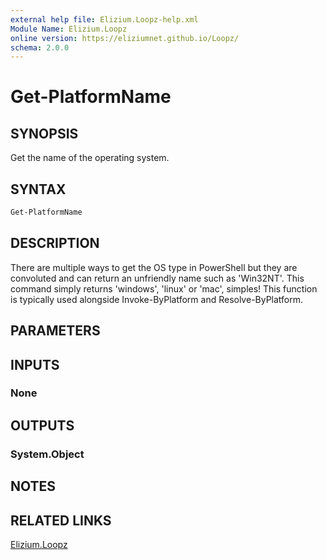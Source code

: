 ```yaml
---
external help file: Elizium.Loopz-help.xml
Module Name: Elizium.Loopz
online version: https://eliziumnet.github.io/Loopz/
schema: 2.0.0
---
```


# Get-PlatformName

## SYNOPSIS

Get the name of the operating system.

## SYNTAX

```powershell
Get-PlatformName
```

## DESCRIPTION

There are multiple ways to get the OS type in PowerShell but they are convoluted
and can return an unfriendly name such as 'Win32NT'. This command simply returns
'windows', 'linux' or 'mac', simples! This function is typically used alongside
Invoke-ByPlatform and Resolve-ByPlatform.

## PARAMETERS

## INPUTS

### None

## OUTPUTS

### System.Object

## NOTES

## RELATED LINKS

[Elizium.Loopz](https://github.com/EliziumNet/Loopz)

